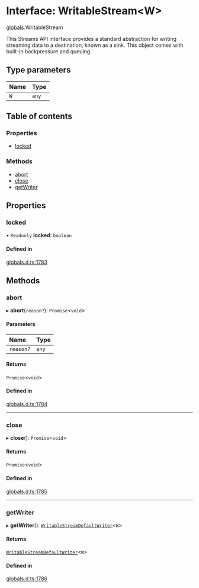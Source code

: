 # Interface: WritableStream<W\>

[globals](../modules/globals.md).WritableStream

This Streams API interface provides a standard abstraction for writing streaming data to a destination, known as a sink. This object comes with built-in backpressure and queuing.

## Type parameters

| Name | Type |
| :------ | :------ |
| `W` | `any` |

## Table of contents

### Properties

- [locked](globals.WritableStream.md#locked)

### Methods

- [abort](globals.WritableStream.md#abort)
- [close](globals.WritableStream.md#close)
- [getWriter](globals.WritableStream.md#getwriter)

## Properties

### locked

• `Readonly` **locked**: `boolean`

#### Defined in

[globals.d.ts:1783](https://github.com/goodcodedev/bun-types/blob/8bd1b3a/globals.d.ts#L1783)

## Methods

### abort

▸ **abort**(`reason?`): `Promise`<`void`\>

#### Parameters

| Name | Type |
| :------ | :------ |
| `reason?` | `any` |

#### Returns

`Promise`<`void`\>

#### Defined in

[globals.d.ts:1784](https://github.com/goodcodedev/bun-types/blob/8bd1b3a/globals.d.ts#L1784)

___

### close

▸ **close**(): `Promise`<`void`\>

#### Returns

`Promise`<`void`\>

#### Defined in

[globals.d.ts:1785](https://github.com/goodcodedev/bun-types/blob/8bd1b3a/globals.d.ts#L1785)

___

### getWriter

▸ **getWriter**(): [`WritableStreamDefaultWriter`](../modules/globals.md#writablestreamdefaultwriter)<`W`\>

#### Returns

[`WritableStreamDefaultWriter`](../modules/globals.md#writablestreamdefaultwriter)<`W`\>

#### Defined in

[globals.d.ts:1786](https://github.com/goodcodedev/bun-types/blob/8bd1b3a/globals.d.ts#L1786)
